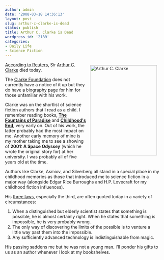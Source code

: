 ```yaml
---
author: admin
date: '2008-03-18 14:36:13'
layout: post
slug: arthur-c-clarke-is-dead
status: publish
title: Arthur C. Clarke is Dead
wordpress_id: '2189'
categories:
- Daily Life
- Science Fiction
---
```

<a href="http://www.flickr.com/photos/albill/2343488115/" title="Arthur C. Clarke by albill, on Flickr"><img align="right" border="0" hspace="10" vspace="10" src="http://farm3.static.flickr.com/2345/2343488115_fae1d0864b_o.jpg" width="217" height="294" alt="Arthur C. Clarke" /></a> <a href="http://ap.google.com/article/ALeqM5ijDA5bgxiHlTvS_r-SSjskS1Tq1wD8VG3BKO4">According to Reuters</a>, Sir <a href="http://en.wikipedia.org/wiki/Arthur_C._Clarke">Arthur C. Clarke</a> died today. 

The <a href="http://www.clarkefoundation.org">Clarke Foundation</a> does not currently have a notice of it up but they do have a <a href="http://www.clarkefoundation.org/acc/biography.php">biography</a> page for him for those unfamiliar with his work.

Clarke was on the shortlist of science fiction authors that I read as a child. I remember reading books, <a href="http://www.amazon.com/Fountains-Paradise-Arthur-C-Clarke/dp/0446677949"><strong>The Fountains of Paradise</strong></a> and <a href="http://www.amazon.com/Childhoods-End-Arthur-C-Clarke/dp/0345347951"><strong>Childhood's End</strong></a>, very early on. Out of his work, the latter probably had the most impact on me. Another early memory of mine is my mother taking me to see a showing of <strong>2001: A Space Odyssey</strong> (which he wrote the original story for) at her university. I was probably all of five years old at the time. 

Authors like Clarke, Asmiov, and Silverberg all stand in a special place in my childhood memories as those that introduced me to science fiction in a major way (alongside Edgar Rice Burroughs and H.P. Lovecraft for my childhood fiction influences). 

His <a href="http://en.wikipedia.org/wiki/Clarke%27s_three_laws">three laws</a>, especially the third, are often quoted today in a variety of circumstances:
<ol><li>When a distinguished but elderly scientist states that something is possible, he is almost certainly right. When he states that something is impossible, he is very probably wrong.</li><li>The only way of discovering the limits of the possible is to venture a little way past them into the impossible.</li><li>Any sufficiently advanced technology is indistinguishable from magic.</ol>
His passing saddens me but he was not a young man. I'll ponder his gifts to us as an author whenever I look at my bookshelves.
